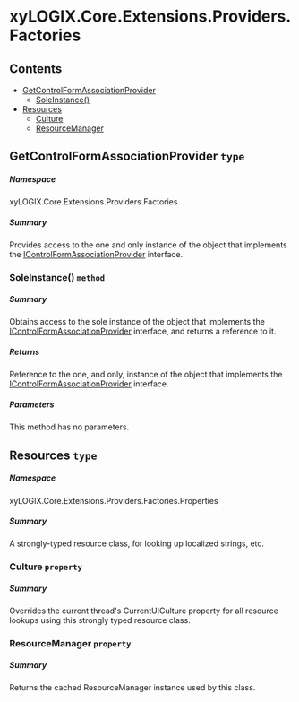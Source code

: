 <a name='assembly'></a>
# xyLOGIX.Core.Extensions.Providers.Factories

## Contents

- [GetControlFormAssociationProvider](#T-xyLOGIX-Core-Extensions-Providers-Factories-GetControlFormAssociationProvider 'xyLOGIX.Core.Extensions.Providers.Factories.GetControlFormAssociationProvider')
  - [SoleInstance()](#M-xyLOGIX-Core-Extensions-Providers-Factories-GetControlFormAssociationProvider-SoleInstance 'xyLOGIX.Core.Extensions.Providers.Factories.GetControlFormAssociationProvider.SoleInstance')
- [Resources](#T-xyLOGIX-Core-Extensions-Providers-Factories-Properties-Resources 'xyLOGIX.Core.Extensions.Providers.Factories.Properties.Resources')
  - [Culture](#P-xyLOGIX-Core-Extensions-Providers-Factories-Properties-Resources-Culture 'xyLOGIX.Core.Extensions.Providers.Factories.Properties.Resources.Culture')
  - [ResourceManager](#P-xyLOGIX-Core-Extensions-Providers-Factories-Properties-Resources-ResourceManager 'xyLOGIX.Core.Extensions.Providers.Factories.Properties.Resources.ResourceManager')

<a name='T-xyLOGIX-Core-Extensions-Providers-Factories-GetControlFormAssociationProvider'></a>
## GetControlFormAssociationProvider `type`

##### Namespace

xyLOGIX.Core.Extensions.Providers.Factories

##### Summary

Provides access to the one and only instance of the object that implements the
[IControlFormAssociationProvider](#T-xyLOGIX-Core-Extensions-Providers-Interfaces-IControlFormAssociationProvider 'xyLOGIX.Core.Extensions.Providers.Interfaces.IControlFormAssociationProvider')
interface.

<a name='M-xyLOGIX-Core-Extensions-Providers-Factories-GetControlFormAssociationProvider-SoleInstance'></a>
### SoleInstance() `method`

##### Summary

Obtains access to the sole instance of the object that implements the
[IControlFormAssociationProvider](#T-xyLOGIX-Core-Extensions-Providers-Interfaces-IControlFormAssociationProvider 'xyLOGIX.Core.Extensions.Providers.Interfaces.IControlFormAssociationProvider')
interface, and returns a reference to it.

##### Returns

Reference to the one, and only, instance of the object that implements the
[IControlFormAssociationProvider](#T-xyLOGIX-Core-Extensions-Providers-Interfaces-IControlFormAssociationProvider 'xyLOGIX.Core.Extensions.Providers.Interfaces.IControlFormAssociationProvider')
interface.

##### Parameters

This method has no parameters.

<a name='T-xyLOGIX-Core-Extensions-Providers-Factories-Properties-Resources'></a>
## Resources `type`

##### Namespace

xyLOGIX.Core.Extensions.Providers.Factories.Properties

##### Summary

A strongly-typed resource class, for looking up localized strings, etc.

<a name='P-xyLOGIX-Core-Extensions-Providers-Factories-Properties-Resources-Culture'></a>
### Culture `property`

##### Summary

Overrides the current thread's CurrentUICulture property for all
  resource lookups using this strongly typed resource class.

<a name='P-xyLOGIX-Core-Extensions-Providers-Factories-Properties-Resources-ResourceManager'></a>
### ResourceManager `property`

##### Summary

Returns the cached ResourceManager instance used by this class.
